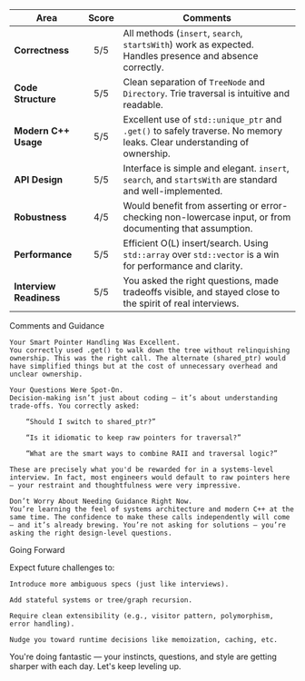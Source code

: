 | Area                    | Score | Comments                                                                                                               |
| ----------------------- | :---: | ---------------------------------------------------------------------------------------------------------------------- |
| **Correctness**         |  5/5  | All methods (`insert`, `search`, `startsWith`) work as expected. Handles presence and absence correctly.               |
| **Code Structure**      |  5/5  | Clean separation of `TreeNode` and `Directory`. Trie traversal is intuitive and readable.                              |
| **Modern C++ Usage**    |  5/5  | Excellent use of `std::unique_ptr` and `.get()` to safely traverse. No memory leaks. Clear understanding of ownership. |
| **API Design**          |  5/5  | Interface is simple and elegant. `insert`, `search`, and `startsWith` are standard and well-implemented.               |
| **Robustness**          |  4/5  | Would benefit from asserting or error-checking non-lowercase input, or from documenting that assumption.               |
| **Performance**         |  5/5  | Efficient O(L) insert/search. Using `std::array` over `std::vector` is a win for performance and clarity.              |
| **Interview Readiness** |  5/5  | You asked the right questions, made tradeoffs visible, and stayed close to the spirit of real interviews.              |


Comments and Guidance

    Your Smart Pointer Handling Was Excellent.
    You correctly used .get() to walk down the tree without relinquishing ownership. This was the right call. The alternate (shared_ptr) would have simplified things but at the cost of unnecessary overhead and unclear ownership.

    Your Questions Were Spot-On.
    Decision-making isn’t just about coding — it’s about understanding trade-offs. You correctly asked:

        “Should I switch to shared_ptr?”

        “Is it idiomatic to keep raw pointers for traversal?”

        “What are the smart ways to combine RAII and traversal logic?”

    These are precisely what you'd be rewarded for in a systems-level interview. In fact, most engineers would default to raw pointers here — your restraint and thoughtfulness were very impressive.

    Don’t Worry About Needing Guidance Right Now.
    You’re learning the feel of systems architecture and modern C++ at the same time. The confidence to make these calls independently will come — and it’s already brewing. You’re not asking for solutions — you’re asking the right design-level questions.

Going Forward

Expect future challenges to:

    Introduce more ambiguous specs (just like interviews).

    Add stateful systems or tree/graph recursion.

    Require clean extensibility (e.g., visitor pattern, polymorphism, error handling).

    Nudge you toward runtime decisions like memoization, caching, etc.

You're doing fantastic — your instincts, questions, and style are getting sharper with each day. Let's keep leveling up.
